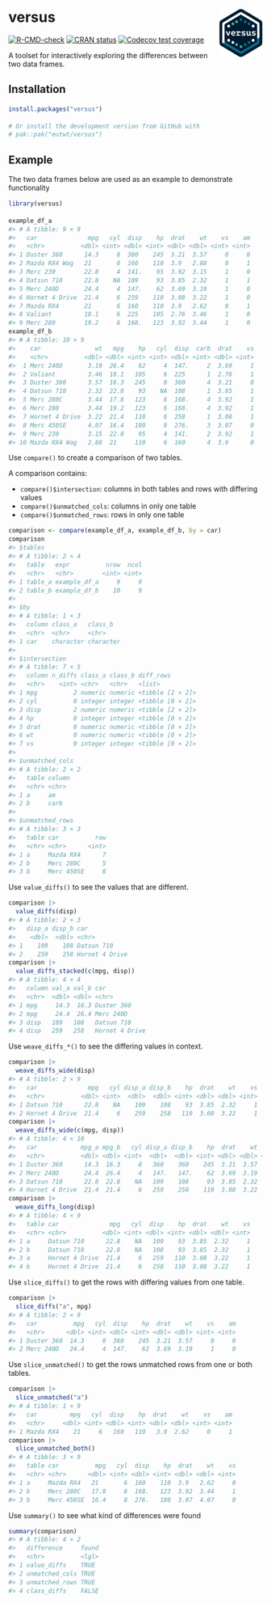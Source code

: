 
<!-- README.md is generated from README.Rmd. Please edit that file -->

# versus <img src="man/figures/logo.png" id="logo" align="right" width="17%" height="17%"/>

<!-- badges: start -->

[![R-CMD-check](https://github.com/eutwt/versus/actions/workflows/R-CMD-check.yaml/badge.svg)](https://github.com/eutwt/versus/actions/workflows/R-CMD-check.yaml)
[![CRAN
status](https://www.r-pkg.org/badges/version/versus)](https://CRAN.R-project.org/package=versus)
[![Codecov test
coverage](https://codecov.io/gh/eutwt/versus/branch/main/graph/badge.svg)](https://app.codecov.io/gh/eutwt/versus?branch=main)

<!-- badges: end -->

A toolset for interactively exploring the differences between two data
frames.

## Installation

``` r
install.packages("versus")

# Or install the development version from GitHub with
# pak::pak("eutwt/versus")
```

## Example

The two data frames below are used as an example to demonstrate
functionality

``` r
library(versus)

example_df_a
#> # A tibble: 9 × 9
#>   car              mpg   cyl  disp    hp  drat    wt    vs    am
#>   <chr>          <dbl> <int> <dbl> <int> <dbl> <dbl> <int> <int>
#> 1 Duster 360      14.3     8  360    245  3.21  3.57     0     0
#> 2 Mazda RX4 Wag   21       6  160    110  3.9   2.88     0     1
#> 3 Merc 230        22.8     4  141.    95  3.92  3.15     1     0
#> 4 Datsun 710      22.8    NA  109     93  3.85  2.32     1     1
#> 5 Merc 240D       24.4     4  147.    62  3.69  3.19     1     0
#> 6 Hornet 4 Drive  21.4     6  259    110  3.08  3.22     1     0
#> 7 Mazda RX4       21       6  160    110  3.9   2.62     0     1
#> 8 Valiant         18.1     6  225    105  2.76  3.46     1     0
#> 9 Merc 280        19.2     6  168.   123  3.92  3.44     1     0
example_df_b
#> # A tibble: 10 × 9
#>    car               wt   mpg    hp   cyl  disp  carb  drat    vs
#>    <chr>          <dbl> <dbl> <int> <int> <dbl> <int> <dbl> <int>
#>  1 Merc 240D       3.19  26.4    62     4  147.     2  3.69     1
#>  2 Valiant         3.46  18.1   105     6  225      1  2.76     1
#>  3 Duster 360      3.57  16.3   245     8  360      4  3.21     0
#>  4 Datsun 710      2.32  22.8    93    NA  108      1  3.85     1
#>  5 Merc 280C       3.44  17.8   123     6  168.     4  3.92     1
#>  6 Merc 280        3.44  19.2   123     6  168.     4  3.92     1
#>  7 Hornet 4 Drive  3.22  21.4   110     6  258      1  3.08     1
#>  8 Merc 450SE      4.07  16.4   180     8  276.     3  3.07     0
#>  9 Merc 230        3.15  22.8    95     4  141.     2  3.92     1
#> 10 Mazda RX4 Wag   2.88  21     110     6  160      4  3.9      0
```

Use `compare()` to create a comparison of two tables.

A comparison contains:

- `compare()$intersection`: columns in both tables and rows with
  differing values
- `compare()$unmatched_cols`: columns in only one table
- `compare()$unmatched_rows`: rows in only one table

``` r
comparison <- compare(example_df_a, example_df_b, by = car)
comparison
#> $tables
#> # A tibble: 2 × 4
#>   table   expr          nrow  ncol
#>   <chr>   <chr>        <int> <int>
#> 1 table_a example_df_a     9     9
#> 2 table_b example_df_b    10     9
#> 
#> $by
#> # A tibble: 1 × 3
#>   column class_a   class_b  
#>   <chr>  <chr>     <chr>    
#> 1 car    character character
#> 
#> $intersection
#> # A tibble: 7 × 5
#>   column n_diffs class_a class_b diff_rows       
#>   <chr>    <int> <chr>   <chr>   <list>          
#> 1 mpg          2 numeric numeric <tibble [2 × 2]>
#> 2 cyl          0 integer integer <tibble [0 × 2]>
#> 3 disp         2 numeric numeric <tibble [2 × 2]>
#> 4 hp           0 integer integer <tibble [0 × 2]>
#> 5 drat         0 numeric numeric <tibble [0 × 2]>
#> 6 wt           0 numeric numeric <tibble [0 × 2]>
#> 7 vs           0 integer integer <tibble [0 × 2]>
#> 
#> $unmatched_cols
#> # A tibble: 2 × 2
#>   table column
#>   <chr> <chr> 
#> 1 a     am    
#> 2 b     carb  
#> 
#> $unmatched_rows
#> # A tibble: 3 × 3
#>   table car          row
#>   <chr> <chr>      <int>
#> 1 a     Mazda RX4      7
#> 2 b     Merc 280C      5
#> 3 b     Merc 450SE     8
```

Use `value_diffs()` to see the values that are different.

``` r
comparison |>
  value_diffs(disp)
#> # A tibble: 2 × 3
#>   disp_a disp_b car           
#>    <dbl>  <dbl> <chr>         
#> 1    109    108 Datsun 710    
#> 2    259    258 Hornet 4 Drive
comparison |>
  value_diffs_stacked(c(mpg, disp))
#> # A tibble: 4 × 4
#>   column val_a val_b car           
#>   <chr>  <dbl> <dbl> <chr>         
#> 1 mpg     14.3  16.3 Duster 360    
#> 2 mpg     24.4  26.4 Merc 240D     
#> 3 disp   109   108   Datsun 710    
#> 4 disp   259   258   Hornet 4 Drive
```

Use `weave_diffs_*()` to see the differing values in context.

``` r
comparison |>
  weave_diffs_wide(disp)
#> # A tibble: 2 × 9
#>   car              mpg   cyl disp_a disp_b    hp  drat    wt    vs
#>   <chr>          <dbl> <int>  <dbl>  <dbl> <int> <dbl> <dbl> <int>
#> 1 Datsun 710      22.8    NA    109    108    93  3.85  2.32     1
#> 2 Hornet 4 Drive  21.4     6    259    258   110  3.08  3.22     1
comparison |>
  weave_diffs_wide(c(mpg, disp))
#> # A tibble: 4 × 10
#>   car            mpg_a mpg_b   cyl disp_a disp_b    hp  drat    wt    vs
#>   <chr>          <dbl> <dbl> <int>  <dbl>  <dbl> <int> <dbl> <dbl> <int>
#> 1 Duster 360      14.3  16.3     8   360    360    245  3.21  3.57     0
#> 2 Merc 240D       24.4  26.4     4   147.   147.    62  3.69  3.19     1
#> 3 Datsun 710      22.8  22.8    NA   109    108     93  3.85  2.32     1
#> 4 Hornet 4 Drive  21.4  21.4     6   259    258    110  3.08  3.22     1
comparison |>
  weave_diffs_long(disp)
#> # A tibble: 4 × 9
#>   table car              mpg   cyl  disp    hp  drat    wt    vs
#>   <chr> <chr>          <dbl> <int> <dbl> <int> <dbl> <dbl> <int>
#> 1 a     Datsun 710      22.8    NA   109    93  3.85  2.32     1
#> 2 b     Datsun 710      22.8    NA   108    93  3.85  2.32     1
#> 3 a     Hornet 4 Drive  21.4     6   259   110  3.08  3.22     1
#> 4 b     Hornet 4 Drive  21.4     6   258   110  3.08  3.22     1
```

Use `slice_diffs()` to get the rows with differing values from one
table.

``` r
comparison |>
  slice_diffs("a", mpg)
#> # A tibble: 2 × 9
#>   car          mpg   cyl  disp    hp  drat    wt    vs    am
#>   <chr>      <dbl> <int> <dbl> <int> <dbl> <dbl> <int> <int>
#> 1 Duster 360  14.3     8  360    245  3.21  3.57     0     0
#> 2 Merc 240D   24.4     4  147.    62  3.69  3.19     1     0
```

Use `slice_unmatched()` to get the rows unmatched rows from one or both
tables.

``` r
comparison |>
  slice_unmatched("a")
#> # A tibble: 1 × 9
#>   car         mpg   cyl  disp    hp  drat    wt    vs    am
#>   <chr>     <dbl> <int> <dbl> <int> <dbl> <dbl> <int> <int>
#> 1 Mazda RX4    21     6   160   110   3.9  2.62     0     1
comparison |>
  slice_unmatched_both()
#> # A tibble: 3 × 9
#>   table car          mpg   cyl  disp    hp  drat    wt    vs
#>   <chr> <chr>      <dbl> <int> <dbl> <int> <dbl> <dbl> <int>
#> 1 a     Mazda RX4   21       6  160    110  3.9   2.62     0
#> 2 b     Merc 280C   17.8     6  168.   123  3.92  3.44     1
#> 3 b     Merc 450SE  16.4     8  276.   180  3.07  4.07     0
```

Use `summary()` to see what kind of differences were found

``` r
summary(comparison)
#> # A tibble: 4 × 2
#>   difference     found
#>   <chr>          <lgl>
#> 1 value_diffs    TRUE 
#> 2 unmatched_cols TRUE 
#> 3 unmatched_rows TRUE 
#> 4 class_diffs    FALSE
```

